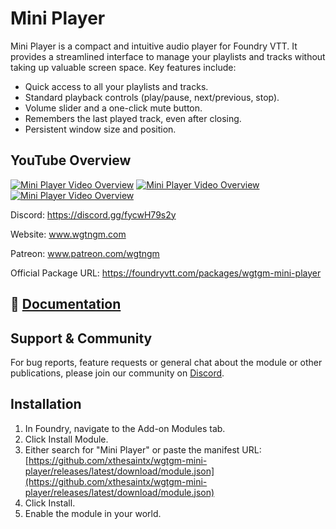 # Mini Player

Mini Player is a compact and intuitive audio player for Foundry VTT. It provides a streamlined interface to manage your playlists and tracks without taking up valuable screen space. Key features include:
- Quick access to all your playlists and tracks.
- Standard playback controls (play/pause, next/previous, stop).
- Volume slider and a one-click mute button.
- Remembers the last played track, even after closing.
- Persistent window size and position.

## YouTube Overview
[![Mini Player Video Overview](https://img.youtube.com/vi/7VqU8gyq8Oc/0.jpg)](https://youtu.be/7VqU8gyq8Oc?si=q1KFPZVy2fGuqIn8)
[![Mini Player Video Overview](https://img.youtube.com/vi/haIGBrRPif0/0.jpg)](https://youtu.be/haIGBrRPif0)
[![Mini Player Video Overview](https://img.youtube.com/vi/wvlvowV53io/0.jpg)](https://youtu.be/wvlvowV53io)

Discord: https://discord.gg/fycwH79s2y

Website: www.wgtngm.com

Patreon: www.patreon.com/wgtngm

Official Package URL: https://foundryvtt.com/packages/wgtgm-mini-player

## 📖 [Documentation](https://campaigncodex.wgtngm.com/miniplayer)


## Support & Community

For bug reports, feature requests or general chat about the module or other publications, please join our community on [Discord](https://discord.gg/fycwH79s2y).

## Installation

1. In Foundry, navigate to the Add-on Modules tab.  
2. Click Install Module.  
3. Either search for "Mini Player" or  paste the manifest URL:   
   [https://github.com/xthesaintx/wgtgm-mini-player/releases/latest/download/module.json](https://github.com/xthesaintx/wgtgm-mini-player/releases/latest/download/module.json)
4. Click Install.  
5. Enable the module in your world.
